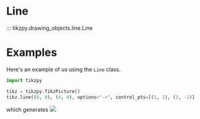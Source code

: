 # Line

::: tikzpy.drawing_objects.line.Line

# Examples

Here's an example of us using the `Line` class.
```python
import tikzpy

tikz = tikzpy.TikzPicture()
tikz.line((0, 0), (4, 0), options="->", control_pts=[(1, 1), (3, -1)]
```
which generates 
<img src="../../png/line_ex_1.png">


